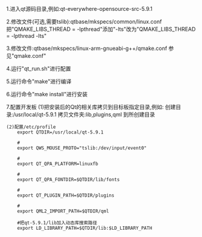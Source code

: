 1.进入qt源码目录,例如:qt-everywhere-opensource-src-5.9.1

2.修改文件(可选,需要tslib):qtbase/mkspecs/common/linux.conf
	把"QMAKE_LIBS_THREAD = -lpthread"添加"-lts"改为"QMAKE_LIBS_THREAD = -lpthread -lts"

3.修改文件:qtbase/mkspecs/linux-arm-gnueabi-g++/qmake.conf
	参见"qmake.conf"

4.运行"qt_run.sh"进行配置

5.运行命令"make"进行编译

6.运行命令"make install"进行安装

7.配置开发板
	(1)把安装后的Qt的相关库拷贝到目标板指定目录,例如:
		创建目录:/usr/local/qt-5.9.1
		拷贝文件夹:lib,plugins,qml 到所创建目录
	
	(2)配置/etc/profile
		export QTDIR=/usr/local/qt-5.9.1
		
		#
		export QWS_MOUSE_PROTO="tslib:/dev/input/event0"
		
		#
		export QT_QPA_PLATFORM=linuxfb
		
		#
		export QT_QPA_FONTDIR=$QTDIR/lib/fonts
		
		#
		export QT_PLUGIN_PATH=$QTDIR/plugins
		
		#
		export QML2_IMPORT_PATH=$QTDIR/qml
		
		#把qt-5.9.1/lib加入动态库搜索路径
		export LD_LIBRARY_PATH=$QTDIR/lib:$LD_LIBRARY_PATH
		
	
	